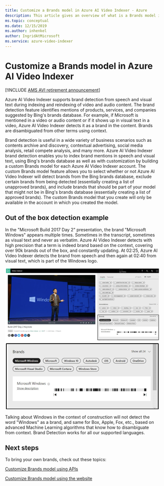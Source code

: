 ```yaml
---
title: Customize a Brands model in Azure AI Video Indexer - Azure  
description: This article gives an overview of what is a Brands model in Azure AI Video Indexer and how to customize it. 
ms.topic: conceptual
ms.date: 12/15/2019
ms.author: inhenkel
author: IngridAtMicrosoft
ms.service: azure-video-indexer
---
```


# Customize a Brands model in Azure AI Video Indexer

[!INCLUDE [AMS AVI retirement announcement](./includes/important-ams-retirement-avi-announcement.md)]

Azure AI Video Indexer supports brand detection from speech and visual text during indexing and reindexing of video and audio content. The brand detection feature identifies mentions of products, services, and companies suggested by Bing's brands database. For example, if Microsoft is mentioned in a video or audio content or if it shows up in visual text in a video, Azure AI Video Indexer detects it as a brand in the content. Brands are disambiguated from other terms using context.

Brand detection is useful in a wide variety of business scenarios such as contents archive and discovery, contextual advertising, social media analysis, retail compete analysis, and many more. Azure AI Video Indexer brand detection enables you to index brand mentions in speech and visual text, using Bing's brands database as well as with customization by building a custom Brands model for each Azure AI Video Indexer account. The custom Brands model feature allows you to select whether or not Azure AI Video Indexer will detect brands from the Bing brands database, exclude certain brands from being detected (essentially creating a list of unapproved brands), and include brands that should be part of your model that might not be in Bing's brands database (essentially creating a list of approved brands). The custom Brands model that you create will only be available in the account in which you created the model.

## Out of the box detection example

In the "Microsoft Build 2017 Day 2" presentation, the brand "Microsoft Windows" appears multiple times. Sometimes in the transcript, sometimes as visual text and never as verbatim. Azure AI Video Indexer detects with high precision that a term is indeed brand based on the context, covering over 90k brands out of the box, and constantly updating. At 02:25, Azure AI Video Indexer detects the brand from speech and then again at 02:40 from visual text, which is part of the Windows logo.

![Brands overview](./media/content-model-customization/brands-overview.png)

Talking about Windows in the context of construction will not detect the word "Windows" as a brand, and same for Box, Apple, Fox, etc., based on advanced Machine Learning algorithms that know how to disambiguate from context. Brand Detection works for all our supported languages.

## Next steps

To bring your own brands, check out these topics:

[Customize Brands model using APIs](customize-brands-model-with-api.md)

[Customize Brands model using the website](customize-brands-model-with-website.md)

